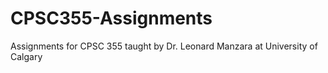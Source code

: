 # CPSC355-Assignments
Assignments for CPSC 355 taught by Dr. Leonard Manzara at University of Calgary
